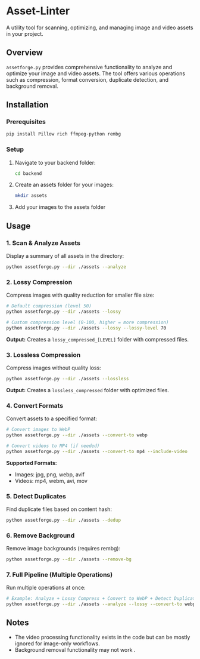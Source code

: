 # Asset-Linter

A utility tool for scanning, optimizing, and managing image and video assets in your project.

## Overview

`assetforge.py` provides comprehensive functionality to analyze and optimize your image and video assets. The tool offers various operations such as compression, format conversion, duplicate detection, and background removal.

## Installation

### Prerequisites

```bash
pip install Pillow rich ffmpeg-python rembg
```

### Setup

1. Navigate to your backend folder:
   ```bash
   cd backend
   ```

2. Create an assets folder for your images:
   ```bash
   mkdir assets
   ```

3. Add your images to the assets folder

## Usage

### 1. Scan & Analyze Assets

Display a summary of all assets in the directory:

```bash
python assetforge.py --dir ./assets --analyze
```

### 2. Lossy Compression

Compress images with quality reduction for smaller file size:

```bash
# Default compression (level 50)
python assetforge.py --dir ./assets --lossy

# Custom compression level (0-100, higher = more compression)
python assetforge.py --dir ./assets --lossy --lossy-level 70
```

**Output:** Creates a `lossy_compressed_[LEVEL]` folder with compressed files.

### 3. Lossless Compression

Compress images without quality loss:

```bash
python assetforge.py --dir ./assets --lossless
```

**Output:** Creates a `lossless_compressed` folder with optimized files.

### 4. Convert Formats

Convert assets to a specified format:

```bash
# Convert images to WebP
python assetforge.py --dir ./assets --convert-to webp

# Convert videos to MP4 (if needed)
python assetforge.py --dir ./assets --convert-to mp4 --include-video
```

**Supported Formats:**
- Images: jpg, png, webp, avif
- Videos: mp4, webm, avi, mov

### 5. Detect Duplicates

Find duplicate files based on content hash:

```bash
python assetforge.py --dir ./assets --dedup
```

### 6. Remove Background

Remove image backgrounds (requires rembg):

```bash
python assetforge.py --dir ./assets --remove-bg
```

### 7. Full Pipeline (Multiple Operations)

Run multiple operations at once:

```bash
# Example: Analyze + Lossy Compress + Convert to WebP + Detect Duplicates
python assetforge.py --dir ./assets --analyze --lossy --convert-to webp --dedup
```

## Notes

- The video processing functionality exists in the code but can be mostly ignored for image-only workflows.
- Background removal functionality may not work .
